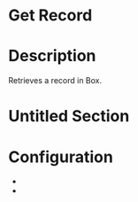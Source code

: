 ﻿# Get Record

# Description

Retrieves a record in Box.

# Untitled Section

# Configuration

* 
*

